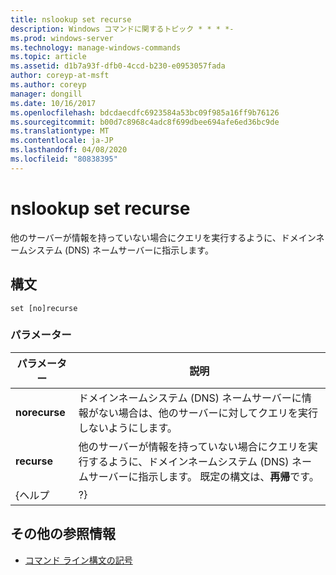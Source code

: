 ```yaml
---
title: nslookup set recurse
description: Windows コマンドに関するトピック * * * *-
ms.prod: windows-server
ms.technology: manage-windows-commands
ms.topic: article
ms.assetid: d1b7a93f-dfb0-4ccd-b230-e0953057fada
author: coreyp-at-msft
ms.author: coreyp
manager: dongill
ms.date: 10/16/2017
ms.openlocfilehash: bdcdaecdfc6923584a53bc09f985a16ff9b76126
ms.sourcegitcommit: b00d7c8968c4adc8f699dbee694afe6ed36bc9de
ms.translationtype: MT
ms.contentlocale: ja-JP
ms.lasthandoff: 04/08/2020
ms.locfileid: "80838395"
---
```

# <a name="nslookup-set-recurse"></a>nslookup set recurse



他のサーバーが情報を持っていない場合にクエリを実行するように、ドメインネームシステム (DNS) ネームサーバーに指示します。

## <a name="syntax"></a>構文

```
set [no]recurse
```

### <a name="parameters"></a>パラメーター

|   パラメーター   |                                                                  説明                                                                  |
|---------------|-----------------------------------------------------------------------------------------------------------------------------------------------|
| **norecurse** |                ドメインネームシステム (DNS) ネームサーバーに情報がない場合は、他のサーバーに対してクエリを実行しないようにします。                |
|  **recurse**  | 他のサーバーが情報を持っていない場合にクエリを実行するように、ドメインネームシステム (DNS) ネームサーバーに指示します。 既定の構文は、**再帰**です。 |
|     {ヘルプ     |                                                                      ?}                                                                       |

## <a name="additional-references"></a>その他の参照情報

- [コマンド ライン構文の記号](command-line-syntax-key.md)
